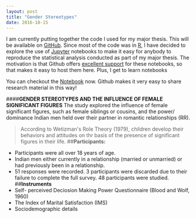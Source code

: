 ```yaml
---
layout: post
title: "Gender Stereotypes"
date: 2016-10-15
---
```


I am currently putting together the code I used for my major thesis. This will be available on [GitHub](https://github.com/sruthipeter/gender-stereotypes). Since most of the code was in [R](https://www.r-project.org/about.html), I have decided to explore the use of [Jupyter](http://jupyter.org/) notebooks to make it easy for anybody to reproduce the statistical analysis conducted as part of my major thesis. The motivation is that Github offers [excellent support](https://github.com/blog/1995-github-jupyter-notebooks-3) for these notebooks, so that makes it easy to host them here. Plus, I get to learn notebooks

You can checkout the [Notebook](https://github.com/sruthipeter/gender-stereotypes/blob/master/gender-stereotypes.ipynb) now. Github makes it very easy to share research material in this way!

####**GENDER STEREOTYPES AND THE INFLUENCE OF FEMALE SIGNIFICANT FIGURES**
The study explored the influence of female significant figures, such as female siblings or cousins, and the power/ dominance Indian men held over their partner in romantic relationships (RR). 
>According to Wetizman's Role Theory (1979), children develop their behaviors and attitudes on thr basis of the presence of significant figures in their life. 
##**Participants:**
* Participants were all over 18 years of age. 
* Indian men either currently in a relationship (married or unmarried) or had previously been in a relationship.
* 51 responses were recorded. 3 participants were discarded due to their failure to complete the full survey. 48 participants were studied.
##**Instruments**
* Self- perceived Deciosion Making Power Questionnaire (Blood and Wolf, 1960)
* The Index of Marital Satisfaction (IMS)
* Sociodemographic details
